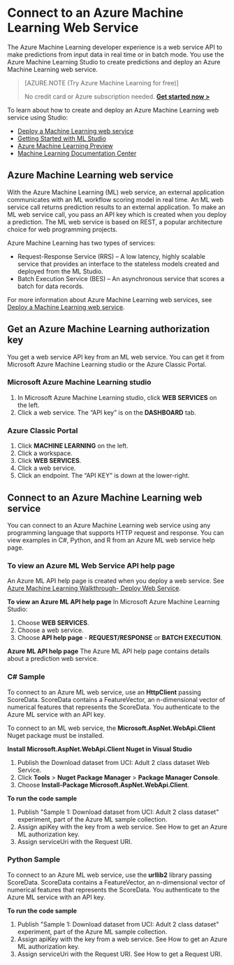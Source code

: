 <properties
    pageTitle="Connect to a Machine Learning Web Service | Microsoft Azure"
    description="With C# or Python, connect to an Azure Machine Learning web service using an authorization key."
    services="machine-learning"
    documentationCenter=""
    authors="garyericson"
    manager="paulettm"
    editor="cgronlun" />

<tags
    ms.service="machine-learning"
    ms.workload="data-services"
    ms.tgt_pltfrm="na"
    ms.devlang="na"
    ms.topic="article"
    ms.date="09/09/2015" 
    ms.author="derrickv" />


# Connect to an Azure Machine Learning Web Service
The Azure Machine Learning developer experience is a web service API to make predictions from input data in real time or in batch mode. You use the Azure Machine Learning Studio to create predictions and deploy an Azure Machine Learning web service.

>[AZURE.NOTE (Try Azure Machine Learning for free)]
>
>No credit card or Azure subscription needed. <a href="https://studio.azureml.net/?selectAccess=true&o=2" target="_blank">**Get started now >**</a>


To learn about how to create and deploy an Azure Machine Learning web service using Studio:

* [Deploy a Machine Learning web service](machine-learning-publish-a-machine-learning-web-service.md)
* [Getting Started with ML Studio](https://azure.microsoft.com/documentation/videos/getting-started-with-ml-studio/)
* [Azure Machine Learning Preview](https://studio.azureml.net/)
* [Machine Learning Documentation Center](https://azure.microsoft.com/documentation/services/machine-learning/)

## Azure Machine Learning web service
With the Azure Machine Learning (ML) web service, an external application communicates with an ML workflow scoring model in real time. An ML web service call returns prediction results to an external application. To make an ML web service call, you pass an API key which is created when you deploy a prediction. The ML web service is based on REST, a popular architecture choice for web programming projects.

Azure Machine Learning has two types of services:

* Request-Response Service (RRS) – A low latency, highly scalable service that provides an interface to the stateless models created and deployed from the ML Studio.
* Batch Execution Service (BES) – An asynchronous service that scores a batch for data records.

For more information about Azure Machine Learning web services, see [Deploy a Machine Learning web service](machine-learning-publish-a-machine-learning-web-service.md).

## Get an Azure Machine Learning authorization key
You get a web service API key from an ML web service. You can get it from Microsoft Azure Machine Learning studio or the Azure Classic Portal.

### Microsoft Azure Machine Learning studio
1. In Microsoft Azure Machine Learning studio, click **WEB SERVICES** on the left.
2. Click a web service. The “API key” is on the **DASHBOARD** tab.

### Azure Classic Portal
1. Click **MACHINE LEARNING** on the left.
2. Click a workspace.
3. Click **WEB SERVICES**.
4. Click a web service.
5. Click an endpoint. The “API KEY” is down at the lower-right.

## <a id="connect"></a>Connect to an Azure Machine Learning web service
You can connect to an Azure Machine Learning web service using any programming language that supports HTTP request and response. You can view examples in C#, Python, and R from an Azure ML web service help page.

### To view an Azure ML Web Service API help page
An Azure ML API help page is created when you deploy a web service. See [Azure Machine Learning Walkthrough- Deploy Web Service](machine-learning-walkthrough-5-publish-web-service.md).

**To view an Azure ML API help page**
In Microsoft Azure Machine Learning Studio:

1. Choose **WEB SERVICES**.
2. Choose a web service.
3. Choose **API help page** - **REQUEST/RESPONSE** or **BATCH EXECUTION**.

**Azure ML API help page**
The Azure ML API help page contains details about a prediction web service.

### C# Sample
To connect to an Azure ML web service, use an **HttpClient** passing ScoreData. ScoreData contains a FeatureVector, an n-dimensional  vector of numerical features that represents the ScoreData. You authenticate to the Azure ML service with an API key.

To connect to an ML web service, the **Microsoft.AspNet.WebApi.Client** Nuget package must be installed.

**Install Microsoft.AspNet.WebApi.Client Nuget in Visual Studio**

1. Publish the Download dataset from UCI: Adult 2 class dataset Web Service.
2. Click **Tools** > **Nuget Package Manager** > **Package Manager Console**.
3. Choose **Install-Package Microsoft.AspNet.WebApi.Client**.

**To run the code sample**

1. Publish "Sample 1: Download dataset from UCI: Adult 2 class dataset" experiment, part of the Azure ML sample collection.
2. Assign apiKey with the key from a web service. See How to get an Azure ML authorization key.
3. Assign serviceUri with the Request URI.

### Python Sample
To connect to an Azure ML web service, use the **urllib2** library passing ScoreData. ScoreData contains a FeatureVector, an n-dimensional  vector of numerical features that represents the ScoreData. You authenticate to the Azure ML service with an API key.

**To run the code sample**

1. Publish "Sample 1: Download dataset from UCI: Adult 2 class dataset" experiment, part of the Azure ML sample collection.
2. Assign apiKey with the key from a web service. See How to get an Azure ML authorization key.
3. Assign serviceUri with the Request URI. See How to get a Request URI.

